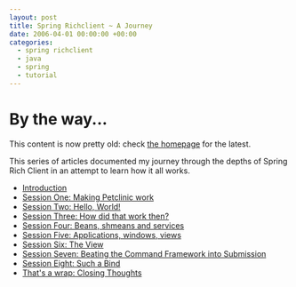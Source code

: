 ```yaml
---
layout: post
title: Spring Richclient ~ A Journey
date: 2006-04-01 00:00:00 +00:00
categories:
  - spring richclient 
  - java 
  - spring
  - tutorial
---
```

<div class='notice'><h1>By the way...</h1><p>This content is now pretty old: check <a href='/'>the homepage</a> for the latest.</p></div>
          
<p>This series of articles documented my journey through the depths of Spring Rich Client in an attempt to learn how it all works.</p>
    
<ul>
<li><a href="/2006/01/spring-rc-introduction">Introduction</a></li>
<li><a href="/2006/01/spring-rc-session-one">Session One: Making Petclinic work</a></li>
<li><a href="/2006/01/spring-rc-session-two">Session Two: Hello, World!</a></li>
<li><a href="/2006/01/spring-rc-session-three">Session Three: How did that work then?</a></li>
<li><a href="/2006/01/spring-rc-session-four">Session Four: Beans, shmeans and services</a></li>
<li><a href="/2006/02/spring-rc-session-five">Session Five: Applications, windows, views</a></li>
<li><a href="/2006/02/spring-rc-session-six">Session Six: The View</a></li>
<li><a href="/2006/03/spring-rc-session-seven">Session Seven: Beating the Command Framework into Submission</a></li>
<li><a href="/2006/03/spring-rc-session-eight">Session Eight: Such a Bind</a></li>
<li><a href="/2006/04/spring-rc-thats-a-wrap">That's a wrap: Closing Thoughts</a></li>
</ul>
